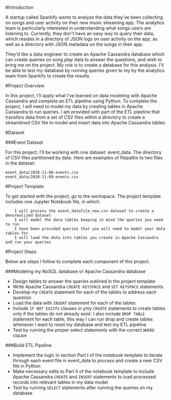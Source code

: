 #Introduction

A startup called Sparkify wants to analyze the data they've been collecting on songs and user activity on their new music streaming app. The analytics team is particularly interested in understanding what songs users are listening to. Currently, they don't have an easy way to query their data, which resides in a directory of JSON logs on user activity on the app, as well as a directory with JSON metadata on the songs in their app.

They'd like a data engineer to create an Apache Cassandra database which can create queries on song play data to answer the questions, and wish to bring me on the project. My role is to create a database for this analysis. I'll be able to test my database by running queries given to my by the analytics team from Sparkify to create the results.

#Project Overview

In this project, I'll apply what I've learned on data modeling with Apache Cassandra and complete an ETL pipeline using Python. To complete the project, I will need to model my data by creating tables in Apache Cassandra to run queries. I am provided with part of the ETL pipeline that transfers data from a set of CSV files within a directory to create a streamlined CSV file to model and insert data into Apache Cassandra tables. 

#Dataset

###Event Dataset

For this project, I'll be working with one dataset: event_data. The directory of CSV files partitioned by date. Here are examples of filepaths to two files in the dataset:

```
event_data/2018-11-08-events.csv
event_data/2018-11-09-events.csv
```
#Project Template

To get started with the project, go to the workspace.
The project template includes one Jupyter Notebook file, in which:

```
    I will process the event_datafile_new.csv dataset to create a denormalized dataset
    I will model the data tables keeping in mind the queries you need to run
    I have been provided queries that you will need to model your data tables for
    I will load the data into tables you create in Apache Cassandra and run your queries
```

#Project Steps

Below are steps I follow to complete each component of this project.

###Modeling my NoSQL database or Apache Cassandra database

*    Design tables to answer the queries outlined in the project template
*    Write Apache Cassandra `CREATE KEYSPACE` and `SET KEYSPACE` statements
*    Develop my `CREATE` statement for each of the tables to address each question
*    Load the data with `INSERT` statement for each of the tables
*    Include `IF NOT EXISTS` clauses in ymy `CREATE` statements to create tables only if the tables do not already exist. I also include `DROP TABLE` statement for each table, this way I can run drop and create tables whenever I want to reset my database and test my ETL pipeline
*   Test by running the proper select statements with the correct `WHERE` clause

###Build ETL Pipeline

*    Implement the logic in section Part I of the notebook template to iterate through each event file in event_data to process and create a new CSV file in Python
*    Make necessary edits to Part II of the notebook template to include Apache Cassandra `CREATE` and `INSERT` statements to load processed records into relevant tables in my data model
*    Test by running `SELECT` statements after running the queries on my database

